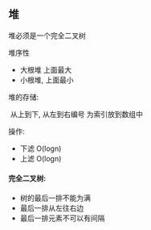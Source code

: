 ## 堆

堆必须是一个完全二叉树

堆序性

* 大根堆 上面最大
* 小根堆, 上面最小

堆的存储:

​	从上到下, 从左到右编号 为索引放到数组中

操作:

* 下滤 O(logn)
* 上滤 O(logn)



#### 完全二叉树:

* 树的最后一排不能为满
* 最后一排从左往右边
* 最后一排元素不可以有间隔